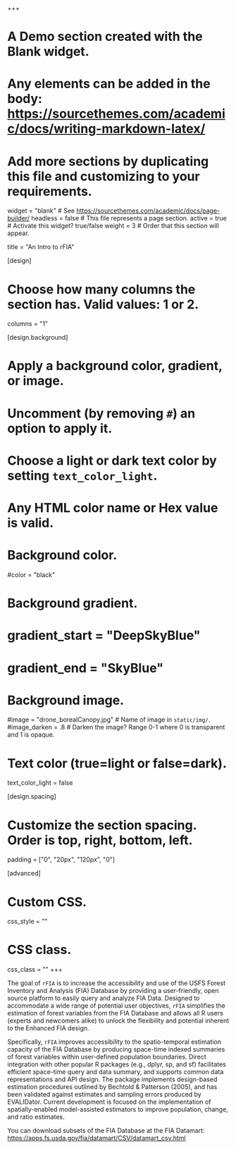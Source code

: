 +++
# A Demo section created with the Blank widget.
# Any elements can be added in the body: https://sourcethemes.com/academic/docs/writing-markdown-latex/
# Add more sections by duplicating this file and customizing to your requirements.

widget = "blank"  # See https://sourcethemes.com/academic/docs/page-builder/
headless = false  # This file represents a page section.
active = true  # Activate this widget? true/false
weight = 3  # Order that this section will appear.

title = "An Intro to rFIA"

[design]
  # Choose how many columns the section has. Valid values: 1 or 2.
  columns = "1"

[design.background]
  # Apply a background color, gradient, or image.
  #   Uncomment (by removing `#`) an option to apply it.
  #   Choose a light or dark text color by setting `text_color_light`.
  #   Any HTML color name or Hex value is valid.

  # Background color.
  #color = "black"
  
  # Background gradient.
  # gradient_start = "DeepSkyBlue"
  # gradient_end = "SkyBlue"
  
  # Background image.
  #image = "drone_borealCanopy.jpg"  # Name of image in `static/img/`.
  #image_darken = .8 # Darken the image? Range 0-1 where 0 is transparent and 1 is opaque.


  # Text color (true=light or false=dark).
  text_color_light = false

[design.spacing]
  # Customize the section spacing. Order is top, right, bottom, left.
  padding = ["0", "20px", "120px", "0"]

[advanced]
 # Custom CSS. 
 css_style = ""
 
 # CSS class.
 css_class = ""
+++

The goal of `rFIA` is to increase the accessibility and use of the USFS Forest Inventory and Analysis (FIA) Database by providing a user-friendly, open source platform to easily query and analyze FIA Data. Designed to accommodate a wide range of potential user objectives, `rFIA` simplifies the estimation of forest variables from the FIA Database and allows all R users (experts and newcomers alike) to unlock the flexibility and potential inherent to the Enhanced FIA design.

Specifically, `rFIA` improves accessibility to the spatio-temporal estimation capacity of the FIA Database by producing space-time indexed summaries of forest variables within user-defined population boundaries. Direct integration with other popular R packages (e.g., dplyr, sp, and sf) facilitates efficient space-time query and data summary, and supports common data representations and API design. The package implements design-based estimation procedures outlined by Bechtold & Patterson (2005), and has been validated against estimates and sampling errors produced by EVALIDator. Current development is focused on the implementation of spatially-enabled model-assisted estimators to improve population, change, and ratio estimates.

You can download subsets of the FIA Database at the FIA Datamart: https://apps.fs.usda.gov/fia/datamart/CSV/datamart_csv.html























